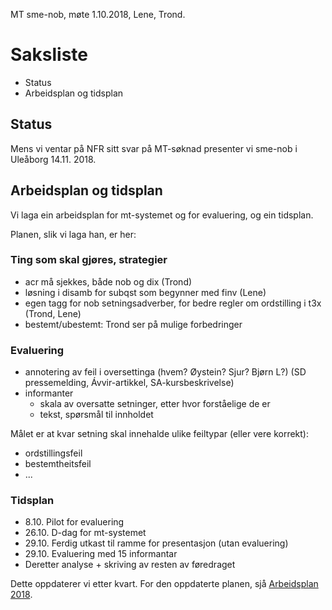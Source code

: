 MT sme-nob, møte 1.10.2018, Lene, Trond.

# Saksliste

* Status
* Arbeidsplan og tidsplan

##  Status

Mens vi ventar på NFR sitt svar på MT-søknad presenter vi sme-nob i
Uleåborg 14.11. 2018.

##  Arbeidsplan og tidsplan

Vi laga ein arbeidsplan for mt-systemet og for evaluering, 
og ein tidsplan.

Planen, slik vi laga han, er her:

### Ting som skal gjøres, strategier
* acr må sjekkes, både nob og dix (Trond)
* løsning i disamb for subqst som begynner med finv (Lene)
* egen tagg for nob setningsadverber, for bedre regler om ordstilling i t3x (Trond, Lene)
* bestemt/ubestemt: Trond ser på mulige forbedringer

### Evaluering
* annotering av feil i oversettinga (hvem? Øystein? Sjur? Bjørn L?)
(SD pressemelding, Ávvir-artikkel, SA-kursbeskrivelse)
* informanter 
    - skala av oversatte setninger, etter hvor forståelige de er
    - tekst, spørsmål til innholdet

Målet er at kvar setning skal innehalde ulike feiltypar (eller vere korrekt):
* ordstillingsfeil
* bestemtheitsfeil
* ...

### Tidsplan
* 8.10. Pilot for evaluering
* 26.10. D-dag for mt-systemet
* 29.10. Ferdig utkast til ramme for presentasjon (utan evaluering)
* 29.10. Evaluering med 15 informantar
* Deretter analyse + skriving av resten av føredraget

Dette oppdaterer vi etter kvart. For den oppdaterte planen, sjå 
[Arbeidsplan 2018](../Arbeidsplan2018.html).
